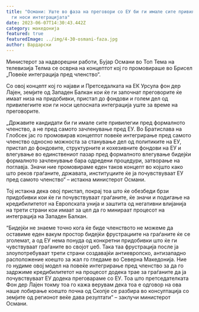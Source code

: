 ```yaml
---
title: "Османи: Уште во фаза на преговори со ЕУ би ги имале сите привилегии кои
  ги носи интеграцијата"
date: 2023-06-07T14:30:43.442Z
category: македонија
featured: true
featuredImage: ../img/4-30-osmani-faza.jpg
author: Вардарски
---
```

<!--StartFragment-->

Министерот за надворешни работи, Бујар Османи во Топ Тема на телевизија Телма се осврна на концептот кој го промовираше во Брисел „Повеќе интеграција пред членство“.

Со овој концепт кој го најави и Претседалката на ЕК Урсула фон дер Лајен, земјите од Западен Балкан кои ќе ги започнат преговорите ќе имаат низа на придобивки, пристап до фондови и голем дел од привилегиите кои ги носи целосната интеграција уште за време на преговорите.

„Државите кандидати би ги имале сите привилегии пред формалното членство, а не пред самото зачленување пред ЕУ. Во Братислава на Глобсек јас го промовирав концептот повеќе интегрирање пред самото членство односно можноста за станување дел од политиките на ЕУ, пристап до фондовите, структурните и кохезивните фондови на ЕУ и влегување во единствениот пазар пред формалното влегување бидејќи формалното зачленување бара одредени процедури, затворање на поглавја. Значи ние промовираме еден таков концепт во којшто како што реков граѓаните, државата, институциите ќе ја почувствуваат ЕУ пред самото членство“ – истакна министерот Османи.

Тој истакна дека овој пристап, покрај тоа што ќе обезбеди брзи придобивки кои ќе ги почувствуваат граѓаните, ќе значи и подигање на кредибилитетот на Европската унија и заштита од негативни влијанија на трети страни кои имаат за цел да го минираат процесот на интеграција на Западен Балкан.

“Бидејќи не знаеме точно кога ќе биде членството не можеме да оставиме еден вакум простор бидејќи фрустрациите на граѓаните ќе се зголемат, а од ЕУ нема понуда од конкретни придобивки што ќе ги чувствуваат граѓаните во својот џеб. Така таа фрустрација после ја злоупотребуваат трети страни создавајќи антиевропско, антизападно расположение коешто за жал го гледаме во Северна Македонија. Ние го нудиме овој модел на повеќе интегрирање пред членство за да го задржиме кредибилитетот на процесот додека трае за граѓаните да ја почувствуваат ЕУ додека преговараме со ЕУ. Тоа што претседателката Фон дер Лајен токму тоа го кажа верувам дека тоа е одговор на ова наше лобирање коешто почна од Скопје се разбира во консултација со земјите од регионот веќе дава резултати“ – заклучи министерот Османи.

<!--EndFragment-->